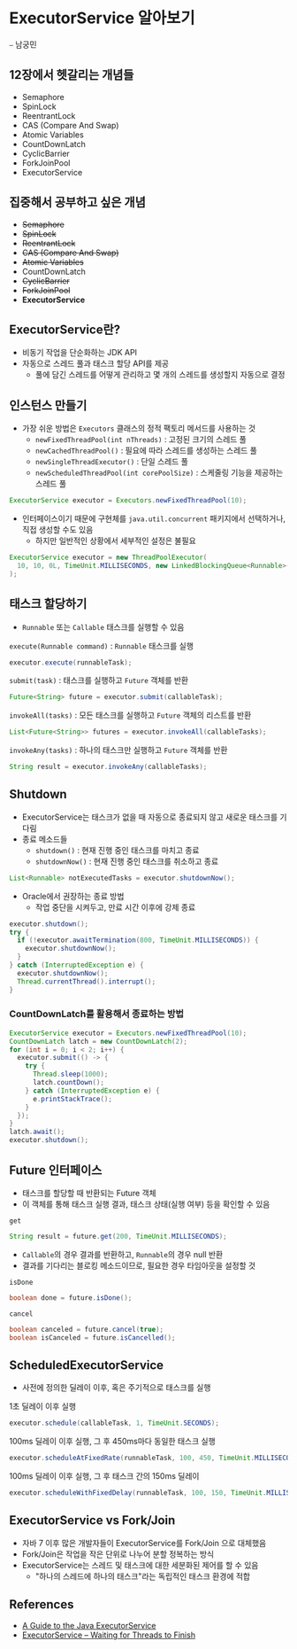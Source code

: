 # ExecutorService 알아보기

⎯ 남궁민

## 12장에서 헷갈리는 개념들

- Semaphore
- SpinLock
- ReentrantLock
- CAS (Compare And Swap)
- Atomic Variables
- CountDownLatch
- CyclicBarrier
- ForkJoinPool
- ExecutorService

## 집중해서 공부하고 싶은 개념

- ~~Semaphore~~
- ~~SpinLock~~
- ~~ReentrantLock~~
- ~~CAS (Compare And Swap)~~
- ~~Atomic Variables~~
- CountDownLatch
- ~~CyclicBarrier~~
- ~~ForkJoinPool~~
- **ExecutorService**

## ExecutorService란?

- 비동기 작업을 단순화하는 JDK API
- 자동으로 스레드 풀과 태스크 할당 API를 제공
  - 풀에 담긴 스레드를 어떻게 관리하고 몇 개의 스레드를 생성할지 자동으로 결정

## 인스턴스 만들기

- 가장 쉬운 방법은 `Executors` 클래스의 정적 팩토리 메서드를 사용하는 것
  - `newFixedThreadPool(int nThreads)` : 고정된 크기의 스레드 풀
  - `newCachedThreadPool()` : 필요에 따라 스레드를 생성하는 스레드 풀
  - `newSingleThreadExecutor()` : 단일 스레드 풀
  - `newScheduledThreadPool(int corePoolSize)` : 스케줄링 기능을 제공하는 스레드 풀

```java
ExecutorService executor = Executors.newFixedThreadPool(10);
```

- 인터페이스이기 때문에 구현체를 `java.util.concurrent` 패키지에서 선택하거나, 직접 생성할 수도 있음
  - 하지만 일반적인 상황에서 세부적인 설정은 불필요

```java
ExecutorService executor = new ThreadPoolExecutor(
  10, 10, 0L, TimeUnit.MILLISECONDS, new LinkedBlockingQueue<Runnable>()
);
```

## 태스크 할당하기

- `Runnable` 또는 `Callable` 태스크를 실행할 수 있음

`execute(Runnable command)` : `Runnable` 태스크를 실행

```java
executor.execute(runnableTask);
```

`submit(task)` : 태스크를 실행하고 `Future` 객체를 반환

```java
Future<String> future = executor.submit(callableTask);
```

`invokeAll(tasks)` : 모든 태스크를 실행하고 `Future` 객체의 리스트를 반환

```java
List<Future<String>> futures = executor.invokeAll(callableTasks);
```

`invokeAny(tasks)` : 하나의 태스크만 실행하고 `Future` 객체를 반환

```java
String result = executor.invokeAny(callableTasks);
```

## Shutdown

- ExecutorService는 태스크가 없을 때 자동으로 종료되지 않고 새로운 태스크를 기다림
- 종료 메소드들
  - `shutdown()` : 현재 진행 중인 태스크를 마치고 종료
  - `shutdownNow()` : 현재 진행 중인 태스크를 취소하고 종료

```java
List<Runnable> notExecutedTasks = executor.shutdownNow();
```

- Oracle에서 권장하는 종료 방법
  - 작업 중단을 시켜두고, 만료 시간 이후에 강제 종료

```java
executor.shutdown();
try {
  if (!executor.awaitTermination(800, TimeUnit.MILLISECONDS)) {
    executor.shutdownNow();
  } 
} catch (InterruptedException e) {
  executor.shutdownNow();
  Thread.currentThread().interrupt();
}
```

### CountDownLatch를 활용해서 종료하는 방법

```java
ExecutorService executor = Executors.newFixedThreadPool(10);
CountDownLatch latch = new CountDownLatch(2);
for (int i = 0; i < 2; i++) {
  executor.submit(() -> {
    try {
      Thread.sleep(1000);
      latch.countDown();
    } catch (InterruptedException e) {
      e.printStackTrace();
    }
  });
}
latch.await();
executor.shutdown();
```

## Future 인터페이스

- 태스크를 할당할 때 반환되는 Future 객체
- 이 객체를 통해 태스크 실행 결과, 태스크 상태(실행 여부) 등을 확인할 수 있음

`get`

```java
String result = future.get(200, TimeUnit.MILLISECONDS);
```

- `Callable`의 경우 결과를 반환하고, `Runnable`의 경우 null 반환
- 결과를 기다리는 블로킹 메소드이므로, 필요한 경우 타임아웃을 설정할 것

`isDone`

```java
boolean done = future.isDone();
```

`cancel`

```java
boolean canceled = future.cancel(true);
boolean isCanceled = future.isCancelled();
```

## ScheduledExecutorService

- 사전에 정의한 딜레이 이후, 혹은 주기적으로 태스크를 실행

1초 딜레이 이후 실행

```java
executor.schedule(callableTask, 1, TimeUnit.SECONDS);
```

100ms 딜레이 이후 실행, 그 후 450ms마다 동일한 태스크 실행

```java
executor.scheduleAtFixedRate(runnableTask, 100, 450, TimeUnit.MILLISECONDS);
```

100ms 딜레이 이후 실행, 그 후 태스크 간의 150ms 딜레이

```java
executor.scheduleWithFixedDelay(runnableTask, 100, 150, TimeUnit.MILLISECONDS);
```

## ExecutorService vs Fork/Join

- 자바 7 이후 많은 개발자들이 ExecutorService를 Fork/Join 으로 대체했음
- Fork/Join은 작업을 작은 단위로 나누어 분할 정복하는 방식
- ExecutorService는 스레드 및 태스크에 대한 세분화된 제어를 할 수 있음
  - "하나의 스레드에 하나의 태스크"라는 독립적인 태스크 환경에 적합

## References

- [A Guide to the Java ExecutorService](https://www.baeldung.com/java-executor-service-tutorial)
- [ExecutorService – Waiting for Threads to Finish](https://www.baeldung.com/java-executor-wait-for-threads)
